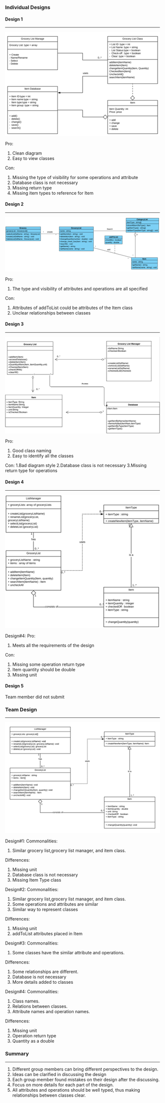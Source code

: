 ### Individual Designs

#### Design 1
---
![Design 1 image](Design1.png)

Pro:
1. Clean diagram
2. Easy to view classes

Con:
1. Missing the type of visibility for some operations and attribute
2. Database class is not necessary 
3. Missing return type
4. Missing item types to reference for Item

#### Design 2
---
![Design 1 image](Design2.png)

Pro:
1. The type and visibility of attributes and operations are all specified

Con:
1. Attributes of addToList could be attributes of the Item class
2. Unclear relationships between classes

#### Design 3
---
![Design 1 image](Design3.png)

Pro:
1. Good class naming
2. Easy to identify all the classes

Con:
1.Bad diagram style
2.Database class is not necessary 
3.Missing return type for operations

#### Design 4
---
![Design 1 image](Design4.png)

Design#4:
Pro:
1. Meets all the requirements of the design   

Con:
1. Missing some operation return type
2. Item quantity should be double 
3. Missing unit

#### Design 5

Team member did not submit

### Team Design
---
![Team Design image](TeamDesign.png)

Design#1:
Commonalities:
1. Similar grocery list,grocery list manager, and item class.

Differences:
1. Missing unit      
2. Database class is not necessary
3. Missing Item Type class

Design#2:
Commonalities:
1. Similar grocery list,grocery list manager, and item class.
2. Some operations and attributes are similar
3. Similar way to represent classes

Differences:
1. Missing unit
2. addToList attributes placed in Item

Design#3:
Commonalities:
1. Some classes have the similar attribute and operations.

Differences:
1. Some relationships are different.
2. Database is not necessary
3. More details added to classes
      
Design#4:
Commonalities:
1. Class names.
2. Relations between classes.
3. Attribute names and operation names.

Differences: 
1. Missing unit
2. Operation return type
3. Quantity as a double


### Summary
---
1. Different group members can bring different perspectives to the design.
2. Ideas can be clarified in discussing the design
3. Each group member found mistakes on their design after the discussing.
4. Focus on more details for each part of the design.
5. All attributes and operations should be well typed, thus making relationships between classes clear.
